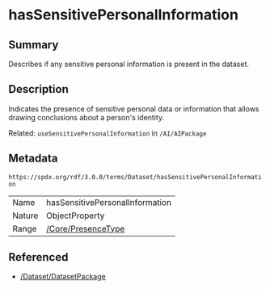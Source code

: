 <!-- Automatically generated by spec-parser v2.3.0 on 2024-07-09T17:43:37.025898+00:00 -->
<!-- SPDX-License-Identifier: Community-Spec-1.0 -->

# hasSensitivePersonalInformation

## Summary

Describes if any sensitive personal information is present in the dataset.


## Description

Indicates the presence of sensitive personal data
or information that allows drawing conclusions about a person's identity.

Related: `useSensitivePersonalInformation` in `/AI/AIPackage`


## Metadata

`https://spdx.org/rdf/3.0.0/terms/Dataset/hasSensitivePersonalInformation`


| | |
|---|---|
| Name | hasSensitivePersonalInformation |
| Nature | ObjectProperty |
| Range | [/Core/PresenceType](../../Core/Vocabularies/PresenceType.md) |




## Referenced

- [/Dataset/DatasetPackage](../../Dataset/Classes/DatasetPackage.md)

